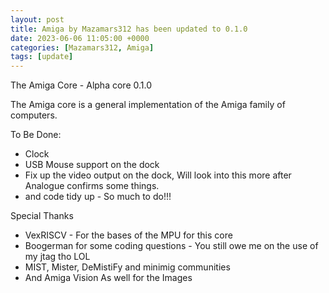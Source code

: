 ```yaml
---
layout: post
title: Amiga by Mazamars312 has been updated to 0.1.0
date: 2023-06-06 11:05:00 +0000
categories: [Mazamars312, Amiga]
tags: [update]
---
```

The Amiga Core - Alpha core 0.1.0

The Amiga core is a general implementation of the Amiga family of computers.

To Be Done:
* Clock
* USB Mouse support on the dock
* Fix up the video output on the dock, Will look into this more after Analogue confirms some things.
* and code tidy up - So much to do!!!

Special Thanks
* VexRISCV - For the bases of the MPU for this core
* Boogerman for some coding questions - You still owe me on the use of my jtag tho LOL
* MIST, Mister, DeMistiFy and minimig communities
* And Amiga Vision As well for the Images
